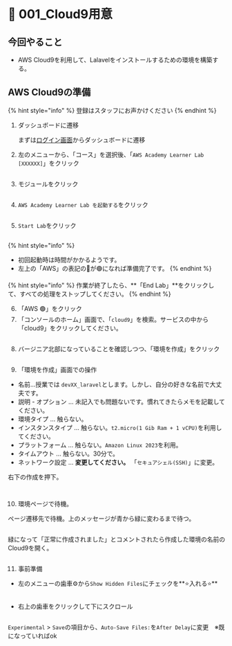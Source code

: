 # 🍥 001\_Cloud9用意

## 今回やること

* AWS Cloud9を利用して、Lalavelをインストールするための環境を構築する。

## AWS Cloud9の準備

{% hint style="info" %}
登録はスタッフにお声かけください
{% endhint %}

1.  ダッシュボードに遷移

    まずは[ログイン画面](https://awsacademy.instructure.com/login/canvas)からダッシュボードに遷移&#x20;
2. 左のメニューから、「コース」を選択後、「`AWS Academy Learner Lab [XXXXXX]`」をクリック

<figure><img src="../.gitbook/assets/laravel/001/laravel_001.png" alt=""><figcaption></figcaption></figure>

3. モジュールをクリック

<figure><img src="../.gitbook/assets/laravel/001/laravel_002.png" alt=""><figcaption></figcaption></figure>

4. `AWS Academy Learner Lab を起動する`をクリック

<figure><img src="../.gitbook/assets/laravel/001/laravel_003.png" alt=""><figcaption></figcaption></figure>

5. `Start Lab`をクリック

<figure><img src="../.gitbook/assets/laravel/001/laravel_004.png" alt=""><figcaption></figcaption></figure>

{% hint style="info" %}
* 初回起動時は時間がかかるようです。&#x20;
* 左上の「AWS」の表記の🔴が🟢になれば準備完了です。
{% endhint %}

{% hint style="info" %}
作業が終了したら、**「End Lab」**をクリックして、すべての処理をストップしてください。
{% endhint %}

6. 「AWS 🟢」をクリック
7. 「コンソールのホーム」画面で、「`cloud9`」を検索。サービスの中から「cloud9」をクリックしてください。

<figure><img src="../.gitbook/assets/laravel/001/laravel_005.png" alt=""><figcaption></figcaption></figure>

8. バージニア北部になっていることを確認しつつ、「環境を作成」をクリック

<figure><img src="../.gitbook/assets/laravel/001/laravel_006.png" alt=""><figcaption></figcaption></figure>

9. 「環境を作成」画面での操作

* 名前...授業では `devXX_laravel`とします。しかし、自分の好きな名前で大丈夫です。
* 説明 - オプション ... 未記入でも問題ないです。慣れてきたらメモを記載してください。
* 環境タイプ ... 触らない。
* インスタンスタイプ ... 触らない。`t2.micro(1 Gib Ram + 1 vCPU)`を利用してください。
* プラットフォーム ... 触らない。`Amazon Linux 2023`を利用。
* タイムアウト ... 触らない。30分で。
* ネットワーク設定 ... **変更してください。** 「`セキュアシェル(SSH)`」に変更。

右下の作成を押下。

<figure><img src="../.gitbook/assets/laravel/001/laravel_007.png" alt=""><figcaption></figcaption></figure>

<figure><img src="../.gitbook/assets/laravel/001/laravel_008.png" alt=""><figcaption></figcaption></figure>

10. 環境ページで待機。

ページ遷移先で待機。上のメッセージが青から緑に変わるまで待つ。

<figure><img src="../.gitbook/assets/laravel/001/laravel_009.png" alt=""><figcaption></figcaption></figure>

緑になって「正常に作成されました」とコメントされたら作成した環境の名前のCloud9を開く。

<figure><img src="../.gitbook/assets/laravel/001/laravel_010.png" alt=""><figcaption></figcaption></figure>

11. 事前準備

* 左のメニューの歯車⚙️から`Show Hidden Files`にチェックを**⭐️入れる⭐️**&#x20;

<figure><img src="../.gitbook/assets/laravel/001/laravel_011.png" alt=""><figcaption></figcaption></figure>

* 右上の歯車をクリックして下にスクロール

<figure><img src="../.gitbook/assets/laravel/001/laravel_012.png" alt=""><figcaption></figcaption></figure>

`Experimental` > `Save`の項目から、`Auto-Save Files:`を`After Delay`に変更　※既になっていればok
